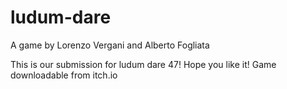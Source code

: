 # ludum-dare

A game by Lorenzo Vergani and Alberto Fogliata

This is our submission for ludum dare 47! Hope you like it!
Game downloadable from itch.io